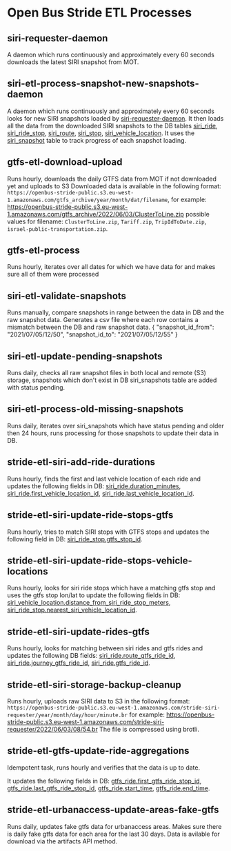 # Open Bus Stride ETL Processes

## siri-requester-daemon

A daemon which runs continuously and approximately every 60 seconds downloads the latest SIRI snapshot from MOT.

## siri-etl-process-snapshot-new-snapshots-daemon

A daemon which runs continuously and approximately every 60 seconds looks for new SIRI snapshots loaded by [siri-requester-daemon](#siri-requester-daemon).
It then loads all the data from the downloaded SIRI snapshots to the DB tables [siri_ride](https://github.com/hasadna/open-bus-stride-db/blob/main/DATA_MODEL.md#siri_ride), [siri_ride_stop](https://github.com/hasadna/open-bus-stride-db/blob/main/DATA_MODEL.md#siri_ride_stop), [siri_route](https://github.com/hasadna/open-bus-stride-db/blob/main/DATA_MODEL.md#siri_route), 
[siri_stop](https://github.com/hasadna/open-bus-stride-db/blob/main/DATA_MODEL.md#siri_stop), [siri_vehicle_location](https://github.com/hasadna/open-bus-stride-db/blob/main/DATA_MODEL.md#siri_vehicle_location). It uses the [siri_snapshot](https://github.com/hasadna/open-bus-stride-db/blob/main/DATA_MODEL.md#siri_snapshot) table to track progress of each snapshot loading.

## gtfs-etl-download-upload

Runs hourly, downloads the daily GTFS data from MOT if not downloaded yet and uploads to S3
Downloaded data is available in the following format:
`https://openbus-stride-public.s3.eu-west-1.amazonaws.com/gtfs_archive/year/month/dat/filename`,
for example: https://openbus-stride-public.s3.eu-west-1.amazonaws.com/gtfs_archive/2022/06/03/ClusterToLine.zip
possible values for filename: `ClusterToLine.zip`, `Tariff.zip`, `TripIdToDate.zip`, `israel-public-transportation.zip`.

## gtfs-etl-process

Runs hourly, iterates over all dates for which we have data for and makes sure all of them were processed

## siri-etl-validate-snapshots

Runs manually, compare snapshots in range between the data in DB and the raw snapshot data.
Generates a csv file where each row contains a mismatch between the DB and raw snapshot data.
{
    "snapshot_id_from": "2021/07/05/12/50",
    "snapshot_id_to": "2021/07/05/12/55"
}

## siri-etl-update-pending-snapshots

Runs daily, checks all raw snapshot files in both local and remote (S3) storage,
snapshots which don't exist in DB siri_snapshots table are added with status pending.

## siri-etl-process-old-missing-snapshots

Runs daily, iterates over siri_snapshots which have status pending and older then 24 hours,
runs processing for those snapshots to update their data in DB.

## stride-etl-siri-add-ride-durations

Runs hourly, finds the first and last vehicle location of each ride and 
updates the following fields in DB: [siri_ride.duration_minutes](https://github.com/hasadna/open-bus-stride-db/blob/main/DATA_MODEL.md#siri_rideduration_minutes),
[siri_ride.first_vehicle_location_id](https://github.com/hasadna/open-bus-stride-db/blob/main/DATA_MODEL.md#siri_ridefirst_vehicle_location_id), [siri_ride.last_vehicle_location_id](https://github.com/hasadna/open-bus-stride-db/blob/main/DATA_MODEL.md#siri_ridelast_vehicle_location_id).

## stride-etl-siri-update-ride-stops-gtfs

Runs hourly, tries to match SIRI stops with GTFS stops and updates the following field in DB: [siri_ride_stop.gtfs_stop_id](https://github.com/hasadna/open-bus-stride-db/blob/main/DATA_MODEL.md#siri_ride_stopgtfs_stop_id).

## stride-etl-siri-update-ride-stops-vehicle-locations

Runs hourly, looks for siri ride stops which have a matching gtfs stop 
and uses the gtfs stop lon/lat to update the following fields in DB: 
[siri_vehicle_location.distance_from_siri_ride_stop_meters](https://github.com/hasadna/open-bus-stride-db/blob/main/DATA_MODEL.md#siri_vehicle_locationdistance_from_siri_ride_stop_meters), 
[siri_ride_stop.nearest_siri_vehicle_location_id](https://github.com/hasadna/open-bus-stride-db/blob/main/DATA_MODEL.md#siri_ride_stopnearest_siri_vehicle_location_id).

## stride-etl-siri-update-rides-gtfs

Runs hourly, looks for matching between siri rides and gtfs rides and updates
the following DB fields: [siri_ride.route_gtfs_ride_id](https://github.com/hasadna/open-bus-stride-db/blob/main/DATA_MODEL.md#siri_rideroute_gtfs_ride_id), 
[siri_ride.journey_gtfs_ride_id](https://github.com/hasadna/open-bus-stride-db/blob/main/DATA_MODEL.md#siri_ridejourney_gtfs_ride_id), [siri_ride.gtfs_ride_id](https://github.com/hasadna/open-bus-stride-db/blob/main/DATA_MODEL.md#siri_ridegtfs_ride_id).

## stride-etl-siri-storage-backup-cleanup

Runs hourly, uploads raw SIRI data to S3 in the following format:
`https://openbus-stride-public.s3.eu-west-1.amazonaws.com/stride-siri-requester/year/month/day/hour/minute.br`
for example: 
https://openbus-stride-public.s3.eu-west-1.amazonaws.com/stride-siri-requester/2022/06/03/08/54.br
The file is compressed using brotli.

## stride-etl-gtfs-update-ride-aggregations

Idempotent task, runs hourly and verifies that the data is up to date.

It updates the following fields in DB: [gtfs_ride.first_gtfs_ride_stop_id](https://github.com/hasadna/open-bus-stride-db/blob/main/DATA_MODEL.md#gtfs_ridefirst_gtfs_ride_stop_id), [gtfs_ride.last_gtfs_ride_stop_id](https://github.com/hasadna/open-bus-stride-db/blob/main/DATA_MODEL.md#gtfs_ridelast_gtfs_ride_stop_id), 
[gtfs_ride.start_time](https://github.com/hasadna/open-bus-stride-db/blob/main/DATA_MODEL.md#gtfs_ridestart_time), [gtfs_ride.end_time](https://github.com/hasadna/open-bus-stride-db/blob/main/DATA_MODEL.md#gtfs_rideend_time).

## stride-etl-urbanaccess-update-areas-fake-gtfs

Runs daily, updates fake gtfs data for urbanaccess areas.
Makes sure there is daily fake gtfs data for each area for the last 30 days.
Data is avilable for download via the artifacts API method.

